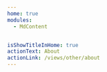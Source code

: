 ```yaml
---
home: true
modules:
  - MdContent


isShowTitleInHome: true
actionText: About
actionLink: /views/other/about
---
```


<Home/>